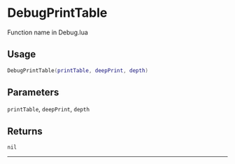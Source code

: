 # DebugPrintTable
Function name in Debug.lua
## Usage
```lua
DebugPrintTable(printTable, deepPrint, depth)
```
## Parameters
`printTable`, `deepPrint`, `depth`
## Returns
`nil`

---
